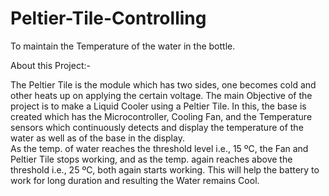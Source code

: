 # Peltier-Tile-Controlling
To maintain the Temperature of the water in the bottle.

About this Project:-

The Peltier Tile is the module which has two sides, one becomes cold and other heats up on applying the certain voltage. The main Objective of the project is to make a Liquid Cooler using a Peltier Tile. In this, the base is created which has the Microcontroller, Cooling Fan, and the Temperature sensors which continuously detects and display the temperature of the water as well as of the base in the display.  
As the temp. of water reaches the threshold level i.e., 15 ºC, the Fan and Peltier Tile stops working, and as the temp. again reaches above the threshold i.e., 25 ºC, both again starts working. This will help the battery to work for long duration and resulting the Water remains Cool.
